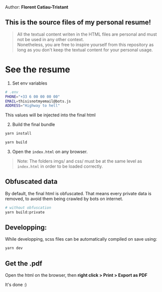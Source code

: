 Author: **Florent Catiau-Tristant**

## This is the source files of my personal resume!

> All the textual content writen in the HTML files are personal and must not be used in any other context.  
Nonetheless, you are free to inspire yourself from this repository as long as you don't keep the textual content for your personal usage.

# See the resume

1. Set env variables

```bash
# .env
PHONE="+33 6 00 00 00 00"
EMAIL=thisisnotmyemail@bots.js
ADDRESS="Highway to hell"
```

This values will be injected into the final html

2. Build the final bundle

```bash
yarn install

yarn build
```

3. Open the `index.html` on any browser.

> Note: The folders imgs/ and css/ must be at the same level as `index.html` in order to be loaded correctly.

## Obfuscated data

By default, the final html is obfuscated.
That means every private data is removed, to avoid them being crawled by bots on internet.

```bash
# without obfuscation
yarn build:private
```

## Developping:

While developping, scss files can be automatically compiled on save using:

```bash
yarn dev
```

## Get the .pdf

Open the html on the browser, then **right click > Print > Export as PDF**

It's done :)
